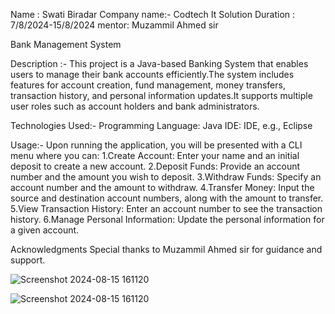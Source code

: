 
Name : Swati Biradar
Company name:- Codtech It Solution
Duration : 7/8/2024-15/8/2024
mentor: Muzammil Ahmed sir


Bank Management System 

Description :- This project is a Java-based Banking System that enables users to manage their bank accounts efficiently.The system includes features for account creation, 
fund management, money transfers, transaction history, and personal information updates.It supports multiple user roles such as account holders and bank administrators.

Technologies Used:-
Programming Language: Java
IDE:  IDE, e.g., Eclipse

Usage:-
Upon running the application, you will be presented with a CLI menu where you can:
1.Create Account: Enter your name and an initial deposit to create a new account.
2.Deposit Funds: Provide an account number and the amount you wish to deposit.
3.Withdraw Funds: Specify an account number and the amount to withdraw.
4.Transfer Money: Input the source and destination account numbers, along with the amount to transfer.
5.View Transaction History: Enter an account number to see the transaction history.
6.Manage Personal Information: Update the personal information for a given account.

Acknowledgments
Special thanks to Muzammil Ahmed sir  for guidance and support.

![Screenshot 2024-08-15 161120](https://github.com/user-attachments/assets/d19033f3-3795-416a-b2e9-8e36ec0d1390)

![Screenshot 2024-08-15 161120](https://github.com/user-attachments/assets/3d11e6e4-e1e0-40a6-b339-e456f1b07cff)
